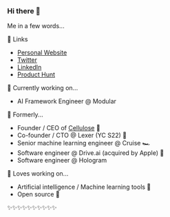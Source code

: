 ### Hi there 👋

Me in a few words...

🔗 Links
- [Personal Website](https://zhenghaotan.com)
- [Twitter](https://twitter.com/zhenghaooo)
- [LinkedIn](https://www.linkedin.com/in/zhenghaotan)
- [Product Hunt](https://www.producthunt.com/@zhenghaooo)

🔭 Currently working on...
- AI Framework Engineer @ Modular

🔖 Formerly...

- Founder / CEO of [Cellulose](https://www.cellulose.ai) 🌱
- Co-founder / CTO @ Lexer (YC S22) 🍊
- Senior machine learning engineer @ Cruise 🏎️
- Software engineer @ Drive.ai (acquired by Apple) 🍎
- Software engineer @ Hologram

🤖 Loves working on...

- Artificial intelligence / Machine learning tools 🧠
- Open source 📖

✨✨✨✨✨✨✨✨✨✨
<!--
**tzhenghao/tzhenghao** is a ✨ _special_ ✨ repository because its `README.md` (this file) appears on your GitHub profile.

Here are some ideas to get you started:

- 🔭 I’m currently working on ...
- 🌱 I’m currently learning ...
- 👯 I’m looking to collaborate on ...
- 🤔 I’m looking for help with ...
- 💬 Ask me about ...
- 📫 How to reach me: ...
- 😄 Pronouns: ...
- ⚡ Fun fact: ...
-->
